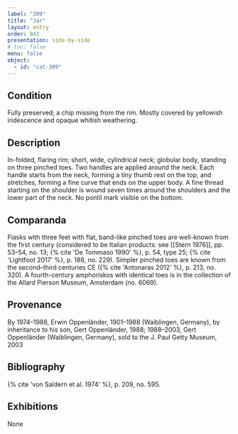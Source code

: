 ```yaml
---
label: "309"
title: "Jar"
layout: entry
order: 843
presentation: side-by-side
# toc: false
menu: false
object:
  - id: "cat-309"
---
```


## Condition

Fully preserved; a chip missing from the rim. Mostly covered by yellowish iridescence and opaque whitish weathering.

## Description

In-folded, flaring rim; short, wide, cylindrical neck; globular body, standing on three pinched toes. Two handles are applied around the neck. Each handle starts from the neck, forming a tiny thumb rest on the top, and stretches, forming a fine curve that ends on the upper body. A fine thread starting on the shoulder is wound seven times around the shoulders and the lower part of the neck. No pontil mark visible on the bottom.

## Comparanda

Flasks with three feet with flat, band-like pinched toes are well-known from the first century (considered to be Italian products: see [[Stern 1976]], pp. 53–54, no. 13; {% cite 'De Tommaso 1990' %}, p. 54, type 25; {% cite 'Lightfoot 2017' %}, p. 188, no. 229). Simpler pinched toes are known from the second–third centuries CE ({% cite 'Antonaras 2012' %}, p. 213, no. 320). A fourth-century amphoriskos with identical toes is in the collection of the Allard Pierson Museum, Amsterdam (no. 6069).

## Provenance

By 1974–1988, Erwin Oppenländer, 1901–1988 (Waiblingen, Germany), by inheritance to his son, Gert Oppenländer, 1988; 1988–2003, Gert Oppenländer (Waiblingen, Germany), sold to the J. Paul Getty Museum, 2003

## Bibliography

{% cite 'von Saldern et al. 1974' %}, p. 209, no. 595.

## Exhibitions

None